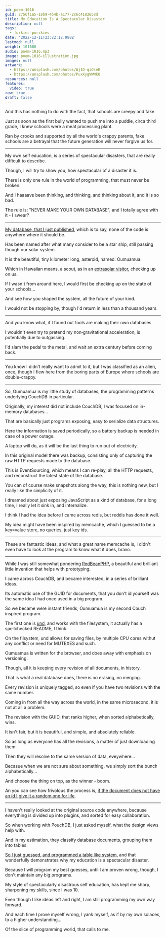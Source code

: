 ```yaml
---
id: poem-1016
guid: 2756f1a5-18b9-4b4b-a177-2c6c4182658d
title: My Education Is A Spectacular Disaster
description: null
tags:
  - furkies-purrkies
date: '2022-12-11T23:22:12.980Z'
lastmod: null
weight: 101600
audio: poem-1016.mp3
image: poem-1016-illustration.jpg
images: null
artwork:
  - https://unsplash.com/photos/Wj1D-qiOseE
  - https://unsplash.com/photos/PuxXygVWWkU
resources: null
features:
  video: true
raw: true
draft: false
---
```


And this has nothing to do with the fact,
that schools are creepy and fake.

Just as soon as the first bully wanted to push me into a puddle,
circa third grade, I knew schools were a meat processing plant.

Ran by crooks and supported by all the world's crappy parents,
fake schools are a betrayal that the future generation will never forgive us for.

---

My own self education, is a series of spectacular disasters,
that are really difficult to describe.

Though, I will try to show you,
how spectacular of a disaster it is.

There is only one rule in the world of programming,
that must never be broken.

And I haaaave been thinking, and thinking, and thinking about it,
and it is so bad.

The rule is: "NEVER MAKE YOUR OWN DATABASE",
and I totally agree with it - I swear?

---

[My database, that I just published][1],
which is to say, none of the code is anywhere where it should be.

Has been named after what many consider to be a star ship,
still passing though our solar system.

It is the beautiful, tiny kilometer long, asteroid,
named: Oumuamua.

Which in Hawaiian means,
a scout, as in an [extrasolar visitor][0], checking up on us.

If I wasn't from around here,
I would first be checking up on the state of your schools...

And see how you shaped the system,
all the future of your kind.

I would not be stopping by,
though I'd return in less than a thousand years.

---

And you know what,
if I found out fools are making their own databases.

I wouldn't even try to pretend my non‑gravitational acceleration,
is potentially due to outgassing.

I'd slam the pedal to the metal,
and wait an extra century before coming back.

---

You know I didn't really want to admit to it, but I was classified as an alien, once,
though I flew here from the boring parts of Europe where schools are double-crappy.

---

So, Oumuamua is my little study of databases,
the programming patterns underlying CouchDB in particular.

Originally, my interest did not include CouchDB,
I was focused on in-memory databases...

That are basically just programs exposing,
easy to serialize data structures.

Here the information is saved periodically,
so a battery backup is needed in case of a power outage.

A laptop will do,
as it will be the last thing to run out of electricity.

In this original model there was backup,
consisting only of capturing the raw HTTP requests made to the database.

This is EventSourcing, which means I can re-play,
all the HTTP requests, and reconstruct the latest state of the database.

You can of course make snapshots along the way,
this is nothing new, but I really like the simplicity of it.

I dreamed about just exposing JavaScript as a kind of database,
for a long time, I really let it sink in, and internalize.

I think I had the idea before I came across redis,
but reddis has done it well.

My idea might have been inspired by memcache,
which I guessed to be a key=value store, no queries, just key ids.

---

These are fantastic ideas, and what a great name memcache is,
I didn't even have to look at the program to know what it does, bravo.

---

While I was still somewhat pondering [RedBeanPHP][2],
a beautiful and brilliant little invention that helps with prototyping.

I came across CouchDB, and became interested,
in a series of brilliant ideas.

Its automatic use of the GUID for documents,
that you don't id yourself was the same idea I had once used in a big program.

So we became were instant friends,
Oumuamua is my second Couch inspired program.

The first one is [und][3], and works with the filesystem,
it actually has a spellchecked README, I think.

On the filsystem, und allows for saving files,
by multiple CPU cores withut any conflict or need for MUTEXES and such.

Oumuamua is written for the browser,
and does away with emphasis on versioning.

Though, all it is keeping every revision of all documents,
in history.

That is what a real database does,
there is no erasing, no merging.

Every revision is uniquely tagged,
so even if you have two revisions with the same number.

Coming in from all the way across the world,
in the same microsecond, it is not at all a problem.

The revision with the GUID, that ranks higher,
when sorted alphabetically, wins.

It isn't fair,
but it is beautiful, and simple, and absolutely reliable.

So as long as everyone has all the revisions,
a matter of just downloading them.

Then they will resolve to the same version of data,
eveywhere...

Becasue when we are not sure about something,
we simply sort the bunch alphabetically...

And choose the thing on top,
as the winner - boom.

An you can see how frivolous the process is,
[if the document does not have an id I give it a random one for life][4].

---

I haven't really looked at the original source code anywhere,
because everything is divided up into plugins, and sorted for easy collaboration.

So when working with PouchDB, I just asked myself,
what the design views help with.

And in my estimation, they classify database documents,
grouping them into tables.

[So I just guessed, and programmed a table like system][5],
and that wonderfully demonstrates why my education is a spectacular disaster.

Because I will program my best guesses, until I am proven wrong,
though, I don't maintain any big programs.

My style of spectacularly disastrous self education,
has kept me sharp, sharpening my skills, since I was 10.

Even though I like ideas left and right,
I am still programming my own way forward.

And each time I prove myself wrong,
I yank myself, as if by my own solaces, to a higher understanding...

Of the slice of programming world,
that calls to me.

[0]: https://www.youtube.com/results?search_query=oumuamua
[1]: https://www.npmjs.com/package/oumuamua
[2]: https://www.redbeanphp.com/index.php
[3]: https://github.com/fantasyui-com/und
[4]: https://github.com/catpea/oumuamua/commit/103c04d03e9069b27e3f67d837d02f5df5ef0e19#diff-e727e4bdf3657fd1d798edcd6b099d6e092f8573cba266154583a746bba0f346R12
[5]: https://github.com/catpea/oumuamua/commit/103c04d03e9069b27e3f67d837d02f5df5ef0e19#diff-e727e4bdf3657fd1d798edcd6b099d6e092f8573cba266154583a746bba0f346R47
